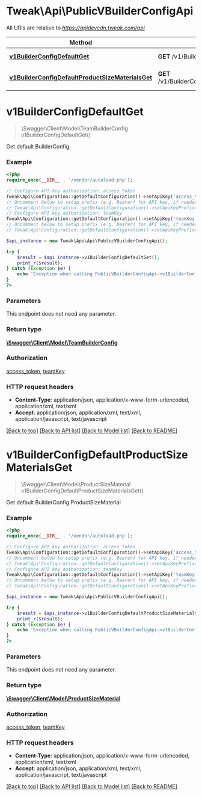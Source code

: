 # Tweak\Api\PublicVBuilderConfigApi

All URIs are relative to *https://apidevcdn.tweak.com/api*

Method | HTTP request | Description
------------- | ------------- | -------------
[**v1BuilderConfigDefaultGet**](PublicVBuilderConfigApi.md#v1BuilderConfigDefaultGet) | **GET** /v1/BuilderConfig/default | Get default BuilderConfig
[**v1BuilderConfigDefaultProductSizeMaterialsGet**](PublicVBuilderConfigApi.md#v1BuilderConfigDefaultProductSizeMaterialsGet) | **GET** /v1/BuilderConfig/default/productSizeMaterials | Get default BuilderConfig ProductSizeMaterial


# **v1BuilderConfigDefaultGet**
> \Swagger\Client\Model\TeamBuilderConfig v1BuilderConfigDefaultGet()

Get default BuilderConfig

### Example
```php
<?php
require_once(__DIR__ . '/vendor/autoload.php');

// Configure API key authorization: access_token
Tweak\Api\Configuration::getDefaultConfiguration()->setApiKey('access_token', 'YOUR_API_KEY');
// Uncomment below to setup prefix (e.g. Bearer) for API key, if needed
// Tweak\Api\Configuration::getDefaultConfiguration()->setApiKeyPrefix('access_token', 'Bearer');
// Configure API key authorization: teamKey
Tweak\Api\Configuration::getDefaultConfiguration()->setApiKey('teamKey', 'YOUR_API_KEY');
// Uncomment below to setup prefix (e.g. Bearer) for API key, if needed
// Tweak\Api\Configuration::getDefaultConfiguration()->setApiKeyPrefix('teamKey', 'Bearer');

$api_instance = new Tweak\Api\Api\PublicVBuilderConfigApi();

try {
    $result = $api_instance->v1BuilderConfigDefaultGet();
    print_r($result);
} catch (Exception $e) {
    echo 'Exception when calling PublicVBuilderConfigApi->v1BuilderConfigDefaultGet: ', $e->getMessage(), PHP_EOL;
}
?>
```

### Parameters
This endpoint does not need any parameter.

### Return type

[**\Swagger\Client\Model\TeamBuilderConfig**](../Model/TeamBuilderConfig.md)

### Authorization

[access_token](../../README.md#access_token), [teamKey](../../README.md#teamKey)

### HTTP request headers

 - **Content-Type**: application/json, application/x-www-form-urlencoded, application/xml, text/xml
 - **Accept**: application/json, application/xml, text/xml, application/javascript, text/javascript

[[Back to top]](#) [[Back to API list]](../../README.md#documentation-for-api-endpoints) [[Back to Model list]](../../README.md#documentation-for-models) [[Back to README]](../../README.md)

# **v1BuilderConfigDefaultProductSizeMaterialsGet**
> \Swagger\Client\Model\ProductSizeMaterial v1BuilderConfigDefaultProductSizeMaterialsGet()

Get default BuilderConfig ProductSizeMaterial

### Example
```php
<?php
require_once(__DIR__ . '/vendor/autoload.php');

// Configure API key authorization: access_token
Tweak\Api\Configuration::getDefaultConfiguration()->setApiKey('access_token', 'YOUR_API_KEY');
// Uncomment below to setup prefix (e.g. Bearer) for API key, if needed
// Tweak\Api\Configuration::getDefaultConfiguration()->setApiKeyPrefix('access_token', 'Bearer');
// Configure API key authorization: teamKey
Tweak\Api\Configuration::getDefaultConfiguration()->setApiKey('teamKey', 'YOUR_API_KEY');
// Uncomment below to setup prefix (e.g. Bearer) for API key, if needed
// Tweak\Api\Configuration::getDefaultConfiguration()->setApiKeyPrefix('teamKey', 'Bearer');

$api_instance = new Tweak\Api\Api\PublicVBuilderConfigApi();

try {
    $result = $api_instance->v1BuilderConfigDefaultProductSizeMaterialsGet();
    print_r($result);
} catch (Exception $e) {
    echo 'Exception when calling PublicVBuilderConfigApi->v1BuilderConfigDefaultProductSizeMaterialsGet: ', $e->getMessage(), PHP_EOL;
}
?>
```

### Parameters
This endpoint does not need any parameter.

### Return type

[**\Swagger\Client\Model\ProductSizeMaterial**](../Model/ProductSizeMaterial.md)

### Authorization

[access_token](../../README.md#access_token), [teamKey](../../README.md#teamKey)

### HTTP request headers

 - **Content-Type**: application/json, application/x-www-form-urlencoded, application/xml, text/xml
 - **Accept**: application/json, application/xml, text/xml, application/javascript, text/javascript

[[Back to top]](#) [[Back to API list]](../../README.md#documentation-for-api-endpoints) [[Back to Model list]](../../README.md#documentation-for-models) [[Back to README]](../../README.md)

